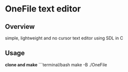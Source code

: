 # OneFile text editor

## Overview

simple, lightweight and no cursor text editor using SDL in C




## Usage

  **clone and make**
    ```terminal/bash
    make -B
    ./OneFile
